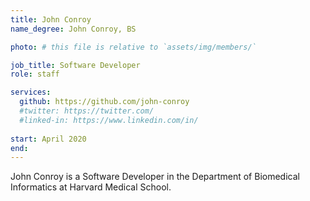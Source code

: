 ```yaml
---
title: John Conroy
name_degree: John Conroy, BS

photo: # this file is relative to `assets/img/members/`

job_title: Software Developer
role: staff

services:
  github: https://github.com/john-conroy
  #twitter: https://twitter.com/
  #linked-in: https://www.linkedin.com/in/
  
start: April 2020
end:
---
```

John Conroy is a Software Developer in the Department of Biomedical Informatics at Harvard Medical School.